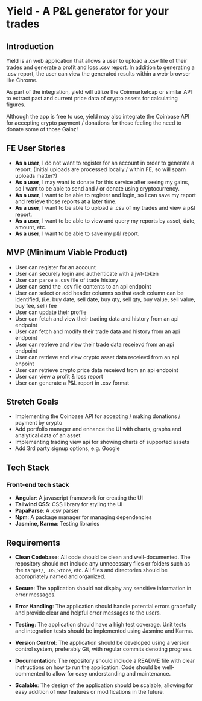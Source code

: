 # Yield - A P&L generator for your trades

## Introduction

Yield is an web application that allows a user to upload a .csv file of their trades and generate a profit and loss .csv report. In addition to generating a
.csv report, the user can view the generated results within a web-browser like Chrome.

As part of the integration, yield will utilize the Coinmarketcap or similar API to extract past and current price data of crypto assets for calculating figures.

Although the app is free to use, yield may also integrate the Coinbase API for accepting crypto payment / donations for those feeling the need to donate some of
those Gainz!

## FE User Stories

- **As a user**, I do not want to register for an account in order to generate a report. (Initial uploads are processed locally / within FE, so will spam
  uploads matter?)
- **As a user**, I may want to donate for this service after seeing my gains, so I want to be able to send and / or donate using cryptocurrency.
- **As a user**, I want to be able to register and login, so I can save my report and retrieve those reports at a later time.
- **As a user**, I want to be able to upload a .csv of my trades and view a p&l report.
- **As a user**, I want to be able to view and query my reports by asset, date, amount, etc.
- **As a user**, I want to be able to save my p&l report.

## MVP (Minimum Viable Product)

- User can register for an account
- User can securely login and authenticate with a jwt-token
- User can parse a .csv file of trade history
- User can send the .csv file contents to an api endpoint
- User can select or add header columns so that each column can be identified, (i.e. buy date, sell date, buy qty, sell qty, buy value, sell value, buy fee,
  sell) fee
- User can update their profile
- User can fetch and view their trading data and history from an api endpoint
- User can fetch and modify their trade data and history from an api endpoint
- User can retrieve and view their trade data receievd from an api endpoint
- User can retrieve and view crypto asset data receievd from an api enpoint
- User can retrieve crypto price data receievd from an api endpoint
- User can view a profit & loss report
- User can generate a P&L report in .csv format

## Stretch Goals

- Implementing the Coinbase API for accepting / making donations / payment by crypto
- Add portfolio manager and enhance the UI with charts, graphs and analytical data of an asset
- Implementing trading view api for showing charts of supported assets
- Add 3rd party signup options, e.g. Google

## Tech Stack

### **Front-end tech stack**

- **Angular**: A javascript framework for creating the UI
- **Tailwind CSS**: CSS library for styling the UI
- **PapaParse**: A .csv parser
- **Npm**: A package manager for managing dependencies
- **Jasmine, Karma**: Testing libraries

## Requirements

- **Clean Codebase**: All code should be clean and well-documented. The repository should not include any unnecessary files or folders such as the `target/`,
  `.DS_Store`, etc. All files and directories should be appropriately named and organized.

- **Secure**: The application should not display any sensitive information in error messages.

- **Error Handling**: The application should handle potential errors gracefully and provide clear and helpful error messages to the users.

- **Testing**: The application should have a high test coverage. Unit tests and integration tests should be implemented using Jasmine and Karma.

- **Version Control**: The application should be developed using a version control system, preferably Git, with regular commits denoting progress.

- **Documentation**: The repository should include a README file with clear instructions on how to run the application. Code should be well-commented to allow
  for easy understanding and maintenance.

- **Scalable**: The design of the application should be scalable, allowing for easy addition of new features or modifications in the future.
